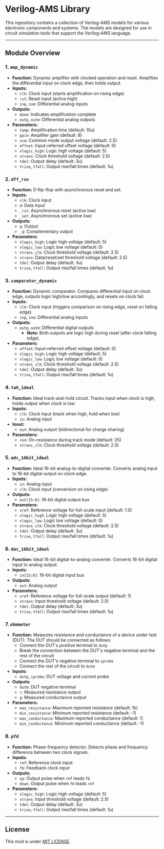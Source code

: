 # Verilog-AMS Library

This repository contains a collection of Verilog-AMS models for various electronic components and systems. The models are designed for use in circuit simulation tools that support the Verilog-AMS language.

---

## Module Overview

### 1. `amp_dynamic`
- **Function:** Dynamic amplifier with clocked operation and reset. Amplifies the differential input on clock edge, then holds output.
- **Inputs:**
  - `clk`: Clock input (starts amplification on rising edge)
  - `rst`: Reset input (active high)
  - `inp`, `inm`: Differential analog inputs
- **Outputs:**
  - `done`: Indicates amplification complete
  - `outp`, `outm`: Differential analog outputs
- **Parameters:**
  - `tamp`: Amplification time (default: 10u)
  - `gain`: Amplifier gain (default: 8)
  - `vcm`: Common mode output voltage (default: 2.5)
  - `offset`: Input-referred offset voltage (default: 0)
  - `vlogic_high`: Logic high voltage (default: 5)
  - `vtrans`: Clock threshold voltage (default: 2.5)
  - `tdel`: Output delay (default: 3u)
  - `trise`, `tfall`: Output rise/fall times (default: 1u)

### 2. `dff_rsn`
- **Function:** D flip-flop with asynchronous reset and set.
- **Inputs:**
  - `clk`: Clock input
  - `d`: Data input
  - `_rst`: Asynchronous reset (active low)
  - `_set`: Asynchronous set (active low)
- **Outputs:**
  - `q`: Output
  - `_q`: Complementary output
- **Parameters:**
  - `vlogic_high`: Logic high voltage (default: 5)
  - `vlogic_low`: Logic low voltage (default: 0)
  - `vtrans_clk`: Clock threshold voltage (default: 2.5)
  - `vtrans`: Data/reset/set threshold voltage (default: 2.5)
  - `tdel`: Output delay (default: 3u)
  - `trise`, `tfall`: Output rise/fall times (default: 1u)

### 3. `comparator_dynamic`
- **Function:** Dynamic comparator. Compares differential input on clock edge, outputs logic high/low accordingly, and resets on clock fall.
- **Inputs:**
  - `clk`: Clock input (triggers comparison on rising edge, reset on falling edge)
  - `inp`, `inm`: Differential analog inputs
- **Outputs:**
  - `outp`, `outm`: Differential digital outputs
    - **Note:** Both outputs are logic high during reset (after clock falling edge).
- **Parameters:**
  - `offset`: Input-referred offset voltage (default: 0)
  - `vlogic_high`: Logic high voltage (default: 5)
  - `vlogic_low`: Logic low voltage (default: 0)
  - `vtrans_clk`: Clock threshold voltage (default: 2.5)
  - `tdel`: Output delay (default: 3u)
  - `trise`, `tfall`: Output rise/fall times (default: 1u)

### 4. `tah_ideal`
- **Function:** Ideal track-and-hold circuit. Tracks input when clock is high, holds output when clock is low.
- **Inputs:**
  - `clk`: Clock input (track when high, hold when low)
  - `in`: Analog input
- **Inout:**
  - `out`: Analog output (bidirectional for charge sharing)
- **Parameters:**
  - `ron`: On-resistance during track mode (default: 25)
  - `vtrans_clk`: Clock threshold voltage (default: 2.5)

### 5. `adc_16bit_ideal`
- **Function:** Ideal 16-bit analog-to-digital converter. Converts analog input to 16-bit digital output on clock edge.
- **Inputs:**
  - `in`: Analog input
  - `clk`: Clock input (conversion on rising edge)
- **Outputs:**
  - `out[15:0]`: 16-bit digital output bus
- **Parameters:**
  - `vref`: Reference voltage for full-scale input (default: 1.0)
  - `vlogic_high`: Logic high voltage (default: 5)
  - `vlogic_low`: Logic low voltage (default: 0)
  - `vtrans_clk`: Clock threshold voltage (default: 2.5)
  - `tdel`: Output delay (default: 3u)
  - `trise`, `tfall`: Output rise/fall times (default: 1u)

### 6. `dac_16bit_ideal`
- **Function:** Ideal 16-bit digital-to-analog converter. Converts 16-bit digital input to analog output.
- **Inputs:**
  - `in[15:0]`: 16-bit digital input bus
- **Outputs:**
  - `out`: Analog output
- **Parameters:**
  - `vref`: Reference voltage for full-scale output (default: 1)
  - `vtrans`: Input threshold voltage (default: 2.5)
  - `tdel`: Output delay (default: 3u)
  - `trise`, `tfall`: Output rise/fall times (default: 1u)

### 7. `ohmmeter`
- **Function:** Measures resistance and conductance of a device under test (DUT). The DUT should be connected as follows:
  - Connect the DUT's positive terminal to `dutp`
  - Break the connection between the DUT's negative terminal and the rest of the circuit
  - Connect the DUT's negative terminal to `iprobe`
  - Connect the rest of the circuit to `dutm`
- **Inputs:**
  - `dutp`, `iprobe`: DUT voltage and current probe
- **Outputs:**
  - `dutm`: DUT negative terminal
  - `r`: Measured resistance output
  - `g`: Measured conductance output
- **Parameters:**
  - `max_resistance`: Maximum reported resistance (default: 1k)
  - `min_resistance`: Minimum reported resistance (default: -1)
  - `max_conductance`: Maximum reported conductance (default: 1)
  - `min_conductance`: Minimum reported conductance (default: -1)

### 8. `pfd`
- **Function:** Phase-frequency detector. Detects phase and frequency difference between two clock signals.
- **Inputs:**
  - `ref`: Reference clock input
  - `fb`: Feedback clock input
- **Outputs:**
  - `up`: Output pulse when `ref` leads `fb`
  - `down`: Output pulse when `fb` leads `ref`
- **Parameters:**
  - `vlogic_high`: Logic high voltage (default: 5)
  - `vtrans`: Input threshold voltage (default: 2.5)
  - `tdel`: Output delay (default: 3u)
  - `trise`, `tfall`: Output rise/fall times (default: 1u)

---

## License

This mod is under [MIT LICENSE](LICENSE).
